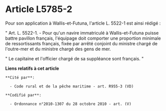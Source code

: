 # Article L5785-2

Pour son application à Wallis-et-Futuna, l'article L. 5522-1 est ainsi rédigé : 

" Art. L. 5522-1. - Pour qu'un navire immatriculé à Wallis-et-Futuna puisse battre pavillon français, l'équipage doit
comporter une proportion minimale de ressortissants français, fixée par arrêté conjoint du ministre chargé de l'outre-mer et
du ministre chargé des gens de mer. 

" Le capitaine et l'officier chargé de sa suppléance sont français. "

**Liens relatifs à cet article**

	**Cité par**:

	  - Code rural et de la pêche maritime - art. R955-3 (VD)

	**Codifié par**:

	  - Ordonnance n°2010-1307 du 28 octobre 2010 - art. (V)
